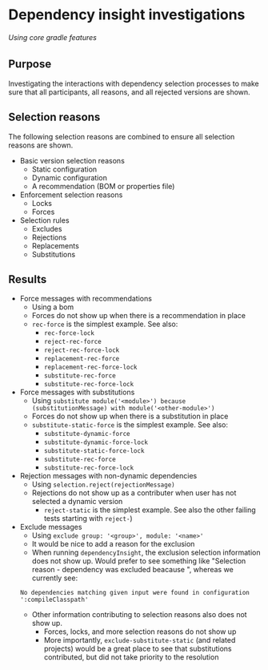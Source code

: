 # Dependency insight investigations 
###### Using core gradle features

## Purpose
Investigating the interactions with dependency selection processes to make sure that all participants, all reasons, and all rejected versions are shown. 

## Selection reasons
The following selection reasons are combined to ensure all selection reasons are shown. 

- Basic version selection reasons
    - Static configuration
    - Dynamic configuration
    - A recommendation (BOM or properties file)
- Enforcement selection reasons
    - Locks
    - Forces
- Selection rules
    - Excludes
    - Rejections
    - Replacements
    - Substitutions

## Results

- Force messages with recommendations
    - Using a bom 
    - Forces do not show up when there is a recommendation in place
    - `rec-force` is the simplest example. See also:
        - `rec-force-lock`
        - `reject-rec-force`
        - `reject-rec-force-lock`
        - `replacement-rec-force`
        - `replacement-rec-force-lock`
        - `substitute-rec-force`
        - `substitute-rec-force-lock`
- Force messages with substitutions
  - Using `substitute module('<module>') because (substitutionMessage) with module('<other-module>')`
  - Forces do not show up when there is a substitution in place
  - `substitute-static-force` is the simplest example. See also:
     - `substitute-dynamic-force`
     - `substitute-dynamic-force-lock`
     - `substitute-static-force-lock`
     - `substitute-rec-force`
     - `substitute-rec-force-lock`
- Rejection messages with non-dynamic dependencies
    - Using `selection.reject(rejectionMessage)`
    - Rejections do not show up as a contributer when user has not selected a dynamic version
        - `reject-static` is the simplest example. See also the other failing tests starting with `reject-`)
- Exclude messages
    - Using `exclude group: '<group>', module: '<name>'`
    - It would be nice to add a reason for the exclusion
    - When running `dependencyInsight`, the exclusion selection information does not show up. Would prefer to see something like "Selection reason - dependency was excluded beacause <reason>", whereas we currently see: 
    ```
    No dependencies matching given input were found in configuration ':compileClasspath'
    ```
    - Other information contributing to selection reasons also does not show up.
        - Forces, locks, and more selection reasons do not show up 
        - More importantly, `exclude-substitute-static` (and related projects) would be a great place to see that substitutions contributed, but did not take priority to the resolution
